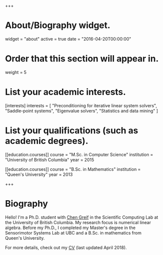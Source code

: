 +++
# About/Biography widget.
widget = "about"
active = true
date = "2016-04-20T00:00:00"

# Order that this section will appear in.
weight = 5

# List your academic interests.
[interests]
  interests = [
    "Preconditioning for iterative linear system solvers",
    "Saddle-point systems",
    "Eigenvalue solvers",
    "Statistics and data mining"
  ]

# List your qualifications (such as academic degrees).

[[education.courses]]
  course = "M.Sc. in Computer Science"
  institution = "University of British Columbia"
  year = 2015

[[education.courses]]
  course = "B.Sc. in Mathematics"
  institution = "Queen's University"
  year = 2013
 
+++

# Biography

Hello! I'm a Ph.D. student with [Chen Greif](https://www.cs.ubc.ca/~greif/) in the Scientific Computing Lab at the University of British Columbia. My research focus is numerical linear algebra. Before my Ph.D., I completed my Master's degree in the Sensorimotor Systems Lab at UBC and a B.Sc. in mathematics from Queen's University.

For more details, check out my [CV](post/cv.pdf) (last updated April 2018).